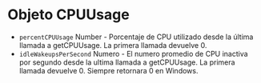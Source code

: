 # Objeto CPUUsage

* `percentCPUUsage` Number - Porcentaje de CPU utilizado desde la última llamada a getCPUUsage. La primera llamada devuelve 0.
* `idleWakeupsPerSecond` Numero - El numero promedio de CPU inactiva por segundo desde la ultima llamada a getCPUUsage. La primera llamada devuelve 0. Siempre retornara 0 en Windows.
